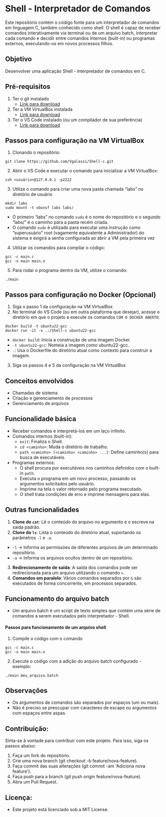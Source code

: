# Shell - Interpretador de Comandos

Este repositório contém o código fonte para um interpretador de comandos em linguagem C, também conhecido como shell. O shell é capaz de receber comandos interativamente via terminal ou de um arquivo batch, interpretar cada comando e decidir entre comandos internos (built-in) ou programas externos, executando-os em novos processos filhos.

## Objetivo
Desenvolver uma aplicação Shell - interpretador de comandos em C.

## Pré-requisitos
1. Ter o git instalado
   - [Link para download](https://git-scm.com/downloads)
2. Ter a VM VirtualBox instalada
   - [Link para download](https://www.virtualbox.org/wiki/Downloads)
3. Ter o VS Code instalado (ou um compilador de sua preferência)
   - [Link para download](https://code.visualstudio.com/download)

## Passos para configuração na VM VirtualBox
1. Clonando o repositório:
  ```
  git clone https://github.com/Vgalassi/Shell-c.git
  ```
2. Abrir o VS Code e executar o comando para inicializar a VM VirtualBox:
```
ssh <usuário>@127.0.0.1 -p2222
```
3. Utilize o comando para criar uma nova pasta chamada “labs” no diretório de usuário
```
mkdir labs
sudo mount -t vboxsf labs labs/
```
- O primeiro “labs” no comando `sudo` é o nome do repositório e o segundo “labs/” é o caminho para a pasta recém criada. 
- O comando `sudo` é utilizado para executar uma instrução como “superusuário” root
(vagamente equivalente a Administrador) do sistema e exigirá a senha configurada ao abrir a VM pela primeira vez
4. Utilizar os comandos para compilar o código:
  ```
  gcc -c main.c
  gcc -o main main.o
  ```
5. Para rodar o programa dentro da VM, utilize o comando:
  ```
  ./main
  ```

## Passos para configuração no Docker (Opcional)
1. Siga o passo 1 da configuração na VM VirtualBox
2. No terminal do VS Code (ou em outra plataforma que desejar), acesse o diretório em que o projeto e execute os comandos `COM O DOCKER ABERTO`:
```
docker build -t ubuntu22-gcc . 
docker run -it -v .:/Shell-c ubuntu22-gcc 
```
- `docker build`: Inicia a construção de uma imagem Docker.
- `-t ubuntu22-gcc`: Nomeia a imagem como ubuntu22-gcc.
- `.`: Usa o Dockerfile do diretório atual como contexto para construir a imagem.
3. Siga os passos 4 e 5 da configuração na VM VirtualBox

## Conceitos envolvidos
- Chamadas de sistema
- Criação e gerenciamento de processos
- Gerenciamento de arquivos

## Funcionalidade básica
- Receber comandos e interpretá-los em um laço infinito.
- Comandos internos (built-in):
  - `exit`: Finaliza o Shell.
  - `cd <caminho>`: Muda o diretório de trabalho.
  - `path <caminho> [<caminho> <caminho> ...]`: Define caminho(s) para busca de executáveis.
- Programas externos:
  - O shell procura por executáveis nos caminhos definidos com o built-in `path`.
  - Executa o programa em um novo processo, passando os argumentos solicitados pelo usuário.
  - Imprime na tela o valor retornado pelo programa executado.
  - O shell trata condições de erro e imprime mensagens para elas.

## Outras funcionalidades
1. **Clone do `cat`**: Lê o conteúdo do arquivo no argumento e o escreve na saída padrão.
2. **Clone do `ls`**: Lista o conteúdo do diretório atual, suportando os parâmetros `-l` e `-a`.
  - `-l` -> Informa as permissões de diferentes arquivos de um determinado repositório.
  - `-a` -> Informa os arquivos ocultos dentro de um repositório.
3. **Redirecionamento de saída**: A saída dos comandos pode ser redirecionada para um arquivo utilizando o comando `>`.
4. **Comandos em paralelo**: Vários comandos separados por `&` são executados de forma concorrente, em processos separados.

## Funcionamento do arquivo batch
- Um arquivo batch é um script de texto simples que contém uma série de comandos a serem executados pelo interpretador - Shell.
#### Passos para funcionamento de um arquivo shell
1. Compile o código com o comando
```
gcc -c main.c
gcc -o main main.o
```
2. Execute o código com a adição do arquivo batch configurado - exemplo:
```
./main meu_arquivo.batch
```


## Observações 
- Os argumentos de comandos são separados por espaços (um ou mais).
- Não é preciso se preocupar com caracteres de escape ou argumentos com espaços entre aspas.

## Contribuição:
Sinta-se à vontade para contribuir com este projeto. Para isso, siga os passos abaixo:

1. Faça um fork do repositório.
2. Crie uma nova branch (git checkout -b feature/nova-feature).
3. Faça commit das suas alterações (git commit -am 'Adiciona nova feature').
4. Faça push para a branch (git push origin feature/nova-feature).
5. Abra um Pull Request.

## Licença:
- Este projeto está licenciado sob a MIT License.